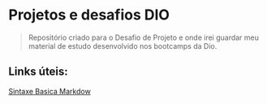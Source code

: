
# Projetos e desafios DIO
> Repositório criado para o Desafio de Projeto e onde irei guardar meu material de estudo desenvolvido nos bootcamps da Dio.

## Links úteis:
[Sintaxe Basica Markdow](https://www.markdowguide.org/basic-syntax/)
